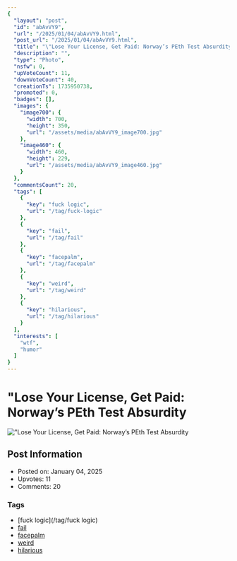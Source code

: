 ```yaml
---
{
  "layout": "post",
  "id": "abAvVY9",
  "url": "/2025/01/04/abAvVY9.html",
  "post_url": "/2025/01/04/abAvVY9.html",
  "title": "\"Lose Your License, Get Paid: Norway’s PEth Test Absurdity",
  "description": "",
  "type": "Photo",
  "nsfw": 0,
  "upVoteCount": 11,
  "downVoteCount": 40,
  "creationTs": 1735950738,
  "promoted": 0,
  "badges": [],
  "images": {
    "image700": {
      "width": 700,
      "height": 350,
      "url": "/assets/media/abAvVY9_image700.jpg"
    },
    "image460": {
      "width": 460,
      "height": 229,
      "url": "/assets/media/abAvVY9_image460.jpg"
    }
  },
  "commentsCount": 20,
  "tags": [
    {
      "key": "fuck logic",
      "url": "/tag/fuck-logic"
    },
    {
      "key": "fail",
      "url": "/tag/fail"
    },
    {
      "key": "facepalm",
      "url": "/tag/facepalm"
    },
    {
      "key": "weird",
      "url": "/tag/weird"
    },
    {
      "key": "hilarious",
      "url": "/tag/hilarious"
    }
  ],
  "interests": [
    "wtf",
    "humor"
  ]
}
---
```


# "Lose Your License, Get Paid: Norway’s PEth Test Absurdity

!["Lose Your License, Get Paid: Norway’s PEth Test Absurdity](/assets/media/abAvVY9_image700.jpg)

## Post Information

- Posted on: January 04, 2025
- Upvotes: 11
- Comments: 20

### Tags

- [fuck logic](/tag/fuck logic)
- [fail](/tag/fail)
- [facepalm](/tag/facepalm)
- [weird](/tag/weird)
- [hilarious](/tag/hilarious)
